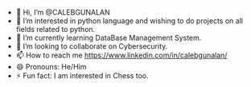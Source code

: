 - 👋 Hi, I’m @CALEBGUNALAN
- 👀 I’m interested in python language and wishing to do  projects on all fields related to python. 
- 🌱 I’m currently learning DataBase Management System.
- 💞️ I’m looking to collaborate on Cybersecurity.
- 📫 How to reach me https://www.linkedin.com/in/calebgunalan/
- 😄 Pronouns: He/Him
- ⚡ Fun fact: I am interested in Chess too.

<!---
CALEBGUNALAN/CALEBGUNALAN is a ✨ special ✨ repository because its `README.md` (this file) appears on your GitHub profile.
You can click the Preview link to take a look at your changes.
--->

